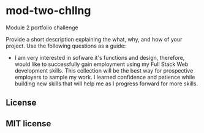# mod-two-chllng
Module 2 portfolio challenge


Provide a short description explaining the what, why, and how of your project. Use the following questions as a guide:

- I am very interested in sofware it's functions and design, therefore, would like to successfully gain employment using my Full Stack Web development skills. This collection will be the best way for prospective employers to sample my work. I learned confidence and patience while building new skills that will help me as I progress forward for more skills.



## License

MIT license
---

